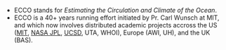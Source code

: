 
- ECCO stands for _Estimating the Circulation and Climate of the Ocean_. 
- ECCO is a 40+ years running effort initiated by Pr. Carl Wunsch at MIT, and which now involves distributed academic projects accross the US ([MIT](https://github.com/MITgcm/MITgcm), [NASA JPL](https://www.ecco-group.org), [UCSD](https://www.ecco.ucsd.edu), UTA, WHOI), Europe (AWI, UH), and the UK (BAS).

